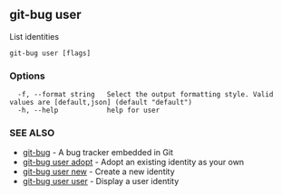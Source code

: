 ## git-bug user

List identities

```
git-bug user [flags]
```

### Options

```
  -f, --format string   Select the output formatting style. Valid values are [default,json] (default "default")
  -h, --help            help for user
```

### SEE ALSO

* [git-bug](git-bug.md)	 - A bug tracker embedded in Git
* [git-bug user adopt](git-bug_user_adopt.md)	 - Adopt an existing identity as your own
* [git-bug user new](git-bug_user_new.md)	 - Create a new identity
* [git-bug user user](git-bug_user_user.md)	 - Display a user identity

